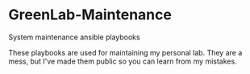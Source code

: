 # GreenLab-Maintenance
System maintenance ansible playbooks

These playbooks are used for maintaining my personal lab.  They are a
mess, but I've made them public so you can learn from my mistakes.
